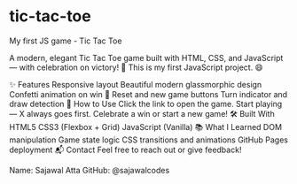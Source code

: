 # tic-tac-toe
My first JS game - Tic Tac Toe

A modern, elegant Tic Tac Toe game built with HTML, CSS, and JavaScript — with celebration on victory! 🎉
This is my first JavaScript project. 😄

✨ Features
Responsive layout
Beautiful modern glassmorphic design
Confetti animation on win 🥳
Reset and new game buttons
Turn indicator and draw detection
🚀 How to Use
Click the link to open the game.
Start playing — X always goes first.
Celebrate a win or start a new game!
🛠️ Built With
HTML5
CSS3 (Flexbox + Grid)
JavaScript (Vanilla)
📚 What I Learned
DOM manipulation
Game state logic
CSS transitions and animations
GitHub Pages deployment
📬 Contact
Feel free to reach out or give feedback!

Name: Sajawal Atta
GitHub: @sajawalcodes
